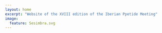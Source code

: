 ```yaml
---
layout: home
excerpt: "Website of the XVIII edition of the Iberian Ppetide Meeting"
image:
  feature: Sesimbra.svg
---
```

